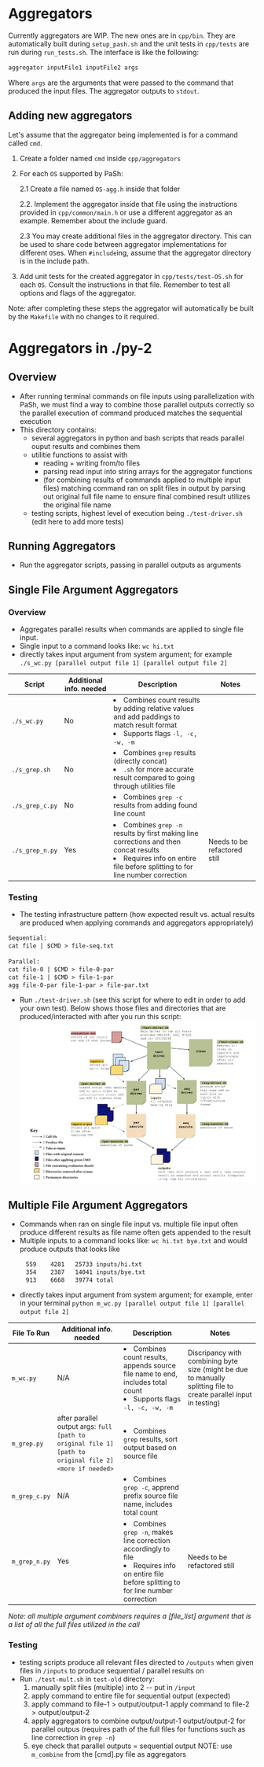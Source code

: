 # Aggregators

Currently aggregators are WIP. The new ones are in `cpp/bin`. They are automatically built during `setup_pash.sh` and the unit tests in `cpp/tests` are run during `run_tests.sh`. The interface is like the following:

```sh
aggregator inputFile1 inputFile2 args
```

Where `args` are the arguments that were passed to the command that produced the input files. The aggregator outputs to `stdout`.

## Adding new aggregators

Let's assume that the aggregator being implemented is for a command called `cmd`.

1. Create a folder named `cmd` inside `cpp/aggregators`

2. For each `OS` supported by PaSh:

   2.1 Create a file named `OS-agg.h` inside that folder

   2.2. Implement the aggregator inside that file using the instructions provided in `cpp/common/main.h` or use a different aggregator as an example. Remember about the include guard.

   2.3 You may create additional files in the aggregator directory. This can be used to share code between aggregator implementations for different `OS`es. When `#include`ing, assume that the aggregator directory is in the include path.

3. Add unit tests for the created aggregator in `cpp/tests/test-OS.sh` for each `OS`. Consult the instructions in that file. Remember to test all options and flags of the aggregator.

Note: after completing these steps the aggregator will automatically be built by the `Makefile` with no changes to it required.

# Aggregators in ./py-2

## Overview

- After running terminal commands on file inputs using parallelization with PaSh, we must find a way to combine those parallel outputs correctly so the parallel execution of command produced matches the sequential execution
- This directory contains:
  - several aggregators in python and bash scripts that reads parallel ouput results and combines them
  - utilitie functions to assist with
    - reading + writing from/to files
    - parsing read input into string arrays for the aggregator functions
    - (for combining results of commands applied to multiple input files) matching command ran on split files in output by parsing out original full file name to ensure final combined result utilizes the original file name
  - testing scripts, highest level of execution being `./test-driver.sh` (edit here to add more tests)

## Running Aggregators

- Run the aggregator scripts, passing in parallel outputs as arguments

## Single File Argument Aggregators

### Overview

- Aggregates parallel results when commands are applied to single file input.
- Single input to a command looks like: `wc hi.txt`
- directly takes input argument from system argument; for example `./s_wc.py [parallel output file 1] [parallel output file 2]`

| Script          | Additional info. needed | Description                                                                                                                                                                   | Notes                        |
| --------------- | ----------------------- | ----------------------------------------------------------------------------------------------------------------------------------------------------------------------------- | ---------------------------- |
| `./s_wc.py`     | No                      | <li>Combines count results by adding relative values and add paddings to match result format </li><li>Supports flags `-l, -c, -w, -m`</li>                                    |                              |
| `./s_grep.sh`   | No                      | <li> Combines `grep` results (directly concat) <li>`.sh` for more accurate result compared to going through utilities file                                              |
| `./s_grep_c.py` | No                      | <li> Combines `grep -c` results from adding found line count</li>                                                                                                             |
| `./s_grep_n.py` | Yes                     | <li> Combines `grep -n` results by first making line corrections and then concat results</li> <li>Requires info on entire file before splitting to for line number correction | Needs to be refactored still |

### Testing

- The testing infrastructure pattern (how expected result vs. actual results are produced when applying commands and aggregators appropriately)

```
Sequential:
cat file | $CMD > file-seq.txt

Parallel:
cat file-0 | $CMD > file-0-par
cat file-1 | $CMD > file-1-par
agg file-0-par file-1-par > file-par.txt
```

- Run `./test-driver.sh` (see this script for where to edit in order to add your own test). Below shows those files and directories that are produced/interacted with after you run this script:
  ![alt text](py-2/testing_structure.png)

## Multiple File Argument Aggregators

- Commands when ran on single file input vs. multiple file input often produce different results as file name often gets appended to the result
- Multiple inputs to a command looks like: `wc hi.txt bye.txt` and would produce outputs that looks like

```
     559    4281   25733 inputs/hi.txt
     354    2387   14041 inputs/bye.txt
     913    6668   39774 total
```

- directly takes input argument from system argument; for example, enter in your terminal
  `python m_wc.py [parallel output file 1] [parallel output file 2]`

| File To Run   | Additional info. needed                                                                                 | Description                                                                                                                                             | Notes                                                                                                              |
| ------------- | ------------------------------------------------------------------------------------------------------- | ------------------------------------------------------------------------------------------------------------------------------------------------------- | ------------------------------------------------------------------------------------------------------------------ |
| `m_wc.py`     | N/A                                                                                                     | <li>Combines count results, appends source file name to end, includes total count</li><li>Supports flags `-l, -c, -w, -m`</li>                          | Discripancy with combining byte size (might be due to manually splitting file to create parallel input in testing) |
| `m_grep.py`   | after parallel output args: `full [path to original file 1] [path to original file 2] <more if needed>` | <li> Combines `grep` results, sort output based on source file </li>                                                                                    |
| `m_grep_c.py` | N/A                                                                                                     | <li> Combines `grep -c`, apprend prefix source file name, includes total count</li>                                                                     |
| `m_grep_n.py` | Yes                                                                                                     | <li> Combines `grep -n`, makes line correction accordingly to file</li> <li>Requires info on entire file before splitting to for line number correction | Needs to be refactored still                                                                                       |

<i>Note: all multiple argument combiners requires a [file_list] argument that is a list of all the full files utilized in the call</i>

### Testing

- testing scripts produce all relevant files directed to `/outputs` when given files in `/inputs` to produce sequential / parallel results on
- Run `./test-mult.sh` in `test-old` directory:
  1. manually split files (multiple) into 2 -- put in `/input `
  2. apply command to entire file for sequential output (expected)
  3. apply command to file-1 > output/output-1
     apply command to file-2 > output/output-2
  4. apply aggregators to combine output/output-1 output/output-2 for parallel outpus (requires path of the full files for functions such as line correction in `grep -n`)
  5. eye check that parallel outputs = sequential output
     NOTE: use `m_combine` from the [cmd].py file as aggregators
